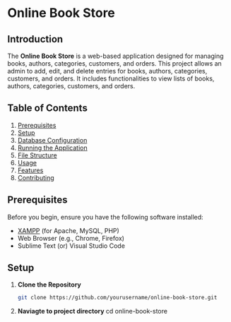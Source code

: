 # Online Book Store

## Introduction
The **Online Book Store** is a web-based application designed for managing books, authors, categories, customers, and orders. This project allows an admin to add, edit, and delete entries for books, authors, categories, customers, and orders. It includes functionalities to view lists of books, authors, categories, customers, and orders.

## Table of Contents
1. [Prerequisites](#prerequisites)
2. [Setup](#setup)
3. [Database Configuration](#database-configuration)
4. [Running the Application](#running-the-application)
5. [File Structure](#file-structure)
6. [Usage](#usage)
7. [Features](#features)
8. [Contributing](#contributing)
   
## Prerequisites
Before you begin, ensure you have the following software installed:
- [XAMPP](https://www.apachefriends.org/index.html) (for Apache, MySQL, PHP)
- Web Browser (e.g., Chrome, Firefox)
- Sublime Text (or) Visual Studio Code

## Setup
1. **Clone the Repository**
   ```bash
   git clone https://github.com/yourusername/online-book-store.git
2. **Naviagte to project directory**
cd online-book-store
